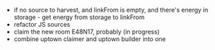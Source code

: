 - if no source to harvest, and linkFrom is empty, and there's energy in storage - get energy from storage to linkFrom
- refactor JS sources
- claim the new room E48N17, probably (in progress)
- combine uptown claimer and uptown builder into one

